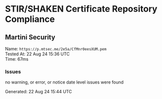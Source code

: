# STIR/SHAKEN Certificate Repository Compliance

## Martini Security

Name: `https://p.mtsec.me/2e5a/CfMnr0eesXUM.pem`\
Tested At: 22 Aug 24 15:36 UTC\
Time: 67ms

### Issues

no warning, or error, or notice date level issues were found

Generated: 22 Aug 24 15:44 UTC